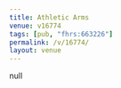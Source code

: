 ```yaml
---
title: Athletic Arms
venue: v16774
tags: [pub, "fhrs:663226"]
permalink: /v/16774/
layout: venue
---
```

null